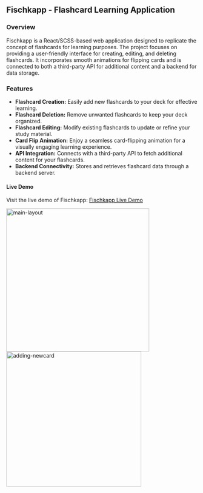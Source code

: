 ## Fischkapp - Flashcard Learning Application

### Overview

Fischkapp is a React/SCSS-based web application designed to replicate the concept of flashcards for learning purposes. The project focuses on providing a user-friendly interface for creating, editing, and deleting flashcards. It incorporates smooth animations for flipping cards and is connected to both a third-party API for additional content and a backend for data storage.

### Features

- **Flashcard Creation:** Easily add new flashcards to your deck for effective learning.
- **Flashcard Deletion:** Remove unwanted flashcards to keep your deck organized.
- **Flashcard Editing:** Modify existing flashcards to update or refine your study material.
- **Card Flip Animation:** Enjoy a seamless card-flipping animation for a visually engaging learning experience.
- **API Integration:** Connects with a third-party API to fetch additional content for your flashcards.
- **Backend Connectivity:** Stores and retrieves flashcard data through a backend server.


#### Live Demo

Visit the live demo of Fischkapp: [Fischkapp Live Demo](https://fischkapp.netlify.app/)

<img width="377" alt="main-layout" src="https://github.com/Adriann77/fischkapp/assets/60987859/419d2a82-8a09-4287-9782-a830d07fc9a7">
<img width="356" alt="adding-newcard" src="https://github.com/Adriann77/fischkapp/assets/60987859/ab71a5a2-8ed9-4dfa-a48b-14cc646346a9">


